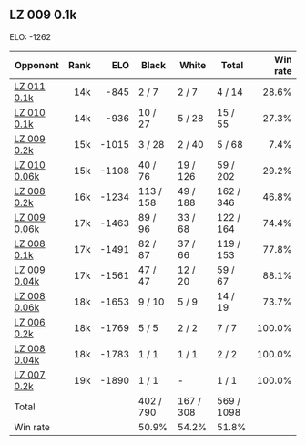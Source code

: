 ## LZ 009 0.1k ##

ELO: -1262

Opponent | Rank | ELO | Black | White | Total | Win rate
---------|-----:|----:|-------|-------|-------|-------:
[LZ 011 0.1k](LZ%20011%200.1k.md) | 14k | -845 | 2 / 7 | 2 / 7 | 4 / 14 | 28.6%
[LZ 010 0.1k](LZ%20010%200.1k.md) | 14k | -936 | 10 / 27 | 5 / 28 | 15 / 55 | 27.3%
[LZ 009 0.2k](LZ%20009%200.2k.md) | 15k | -1015 | 3 / 28 | 2 / 40 | 5 / 68 | 7.4%
[LZ 010 0.06k](LZ%20010%200.06k.md) | 15k | -1108 | 40 / 76 | 19 / 126 | 59 / 202 | 29.2%
[LZ 008 0.2k](LZ%20008%200.2k.md) | 16k | -1234 | 113 / 158 | 49 / 188 | 162 / 346 | 46.8%
[LZ 009 0.06k](LZ%20009%200.06k.md) | 17k | -1463 | 89 / 96 | 33 / 68 | 122 / 164 | 74.4%
[LZ 008 0.1k](LZ%20008%200.1k.md) | 17k | -1491 | 82 / 87 | 37 / 66 | 119 / 153 | 77.8%
[LZ 009 0.04k](LZ%20009%200.04k.md) | 17k | -1561 | 47 / 47 | 12 / 20 | 59 / 67 | 88.1%
[LZ 008 0.06k](LZ%20008%200.06k.md) | 18k | -1653 | 9 / 10 | 5 / 9 | 14 / 19 | 73.7%
[LZ 006 0.2k](LZ%20006%200.2k.md) | 18k | -1769 | 5 / 5 | 2 / 2 | 7 / 7 | 100.0%
[LZ 008 0.04k](LZ%20008%200.04k.md) | 18k | -1783 | 1 / 1 | 1 / 1 | 2 / 2 | 100.0%
[LZ 007 0.2k](LZ%20007%200.2k.md) | 19k | -1890 | 1 / 1 | - | 1 / 1 | 100.0%
Total | | | 402 / 790 | 167 / 308 | 569 / 1098 | 
Win rate| | | 50.9% | 54.2% | 51.8% | 
